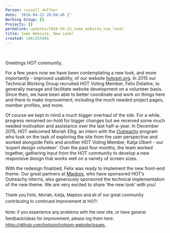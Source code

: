 ```yaml
---
Person: russell deffner
date: '2016-04-22 20:04:46 Z'
Working Group: []
Projects: []
permalink: updates/2016-04-22_same_website_new_look!
title: Same Website, New Look!
created: 1461355486
---
```

<p>&nbsp;</p><p>Greetings HOT community,</p><p>For a few years now we have been contemplating a new look, and more importantly - improved usability, of our website <a href="http://www.hotosm.org">hotosm.org</a>. In 2015 our Technical Working Group recruited HOT Voting Member, Felix Delattre, to generally manage and facilitate website development on a volunteer basis. Since then, we have been able to better coordinate and work on things here and there to make improvement; including the much needed project pages, member profiles, and more.</p><p>Of course we kept in mind a much bigger overhaul of the site. For a while, progress remained on-hold for bigger changes but we received some much needed motivation and assistance over the last half-a-year. In December 2015, HOT welcomed Moriah Ellig, an intern with the <a href="https://hotosm.org/projects/outreachy">Outreachy</a> program who took on the task of exploring the site from the user perspective and worked alongside Felix and another HOT Voting Member, Katja Ulbert - our ‘expert design volunteer’. Over the past four months, the team worked together, gathering input from the HOT community to develop a new responsive design that works well on a variety of screen sizes.</p><p>With the redesign finalized, Felix was ready to implement the new front-end theme. Our great partners at <a href="https://www.mapbox.com/">Mapbox</a>, who have sponsored HOT’s Outreachy interns, also generously sponsored the technical implementation of the new theme. We are very excited to share ‘the new look’ with you!</p><p><span style="font-size: 13.008px; line-height: 1.538em;">Thank you Felix, Moriah, Katja, Mapbox and all of our great community contributing to continued improvement at HOT!</span></p><p><span style="font-size: 13.008px; line-height: 1.538em;">Note: if you experience any problems with the new site, or have general feedback/ideas for improvement, please log them here: <a href="https://github.com/hotosm/hotosm-website/issues%20">https://github.com/hotosm/hotosm-website/issues&nbsp;</a></span></p>
